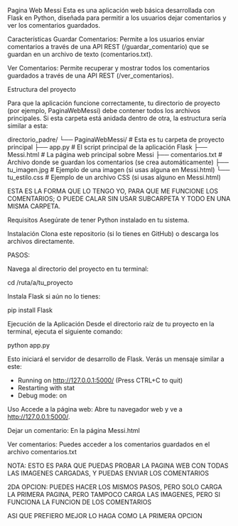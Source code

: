 Pagina Web Messi
Esta es una aplicación web básica desarrollada con Flask en Python, diseñada para permitir a los usuarios dejar comentarios y ver los comentarios guardados.

Características
Guardar Comentarios: Permite a los usuarios enviar comentarios a través de una API REST (/guardar_comentario) que se guardan en un archivo de texto (comentarios.txt).

Ver Comentarios: Permite recuperar y mostrar todos los comentarios guardados a través de una API REST (/ver_comentarios).

Estructura del proyecto

Para que la aplicación funcione correctamente, tu directorio de proyecto (por ejemplo, PaginaWebMessi) debe contener todos los archivos principales. Si esta carpeta está anidada dentro de otra, la estructura sería similar a esta:

directorio_padre/
└── PaginaWebMessi/      # Esta es tu carpeta de proyecto principal
    ├── app.py              # El script principal de la aplicación Flask
    ├── Messi.html          # La página web principal sobre Messi
    ├── comentarios.txt     # Archivo donde se guardan los comentarios (se crea automáticamente)
    ├── tu_imagen.jpg       # Ejemplo de una imagen (si usas alguna en Messi.html)
    └── tu_estilo.css       # Ejemplo de un archivo CSS (si usas alguno en Messi.html)

ESTA ES LA FORMA QUE LO TENGO YO, PARA QUE ME FUNCIONE LOS COMENTARIOS;
O PUEDE CALAR SIN USAR SUBCARPETA Y TODO EN UNA MISMA CARPETA.

Requisitos
Asegúrate de tener Python instalado en tu sistema.

Instalación
Clona este repositorio (si lo tienes en GitHub) o descarga los archivos directamente.

PASOS:

Navega al directorio del proyecto en tu terminal:

cd /ruta/a/tu_proyecto

Instala Flask si aún no lo tienes:

pip install Flask

Ejecución de la Aplicación
Desde el directorio raíz de tu proyecto en la terminal, ejecuta el siguiente comando:

python app.py

Esto iniciará el servidor de desarrollo de Flask. Verás un mensaje similar a este:

* Running on http://127.0.0.1:5000/ (Press CTRL+C to quit)
* Restarting with stat
* Debug mode: on

Uso
Accede a la página web: Abre tu navegador web y ve a http://127.0.0.1:5000/.

Dejar un comentario: En la página Messi.html

Ver comentarios: Puedes acceder a los comentarios guardados en el archivo comentarios.txt

NOTA: ESTO ES PARA QUE PUEDAS PROBAR LA PAGINA WEB CON TODAS LAS IMAGENES CARGADAS, Y PUEDAS ENVIAR LOS COMENTARIOS

2DA OPCION: PUEDES HACER LOS MISMOS PASOS, PERO SOLO CARGA LA PRIMERA PAGINA, PERO TAMPOCO CARGA LAS IMAGENES, PERO SI FUNCIONA LA FUNCION DE LOS COMENTARIOS

ASI QUE PREFIERO MEJOR LO HAGA COMO LA PRIMERA OPCION 
